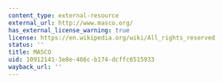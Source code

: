 ```yaml
---
content_type: external-resource
external_url: http://www.masco.org/
has_external_license_warning: true
license: https://en.wikipedia.org/wiki/All_rights_reserved
status: ''
title: MASCO
uid: 10912141-3e8e-466c-b174-dcffc6515933
wayback_url: ''
---
```

